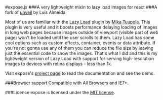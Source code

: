 #expose.js
###A very lightweight mixin to lazy load images for react
###A fork of [unveil](http://luis-almeida.github.io/unveil/) by Luis Almeida



Most of us are familiar with the [Lazy Load](http://www.appelsiini.net/projects/lazyload) plugin by [Mika Tuupola](http://www.appelsiini.net/).
This plugin is very useful and it boosts performance delaying loading of images in long web pages because images outside of viewport (visible part of web page) won't be loaded until the user scrolls to them.
Lazy Load has some cool options such as custom effects, container, events or data attribute. If you're not gonna use any of them you can reduce the file size by leaving just the essential code to show the images.
That's what I did and this is my lightweight version of Lazy Load with support for serving high-resolution images to devices with retina displays - less than 1k.

Visit expose's [project page](http://dok.github.com/expose/) to read the documentation and see the demo.


###Browser support
Compatible with All Browsers and IE7+.


###License
expose is licensed under the [MIT license](http://opensource.org/licenses/MIT).
